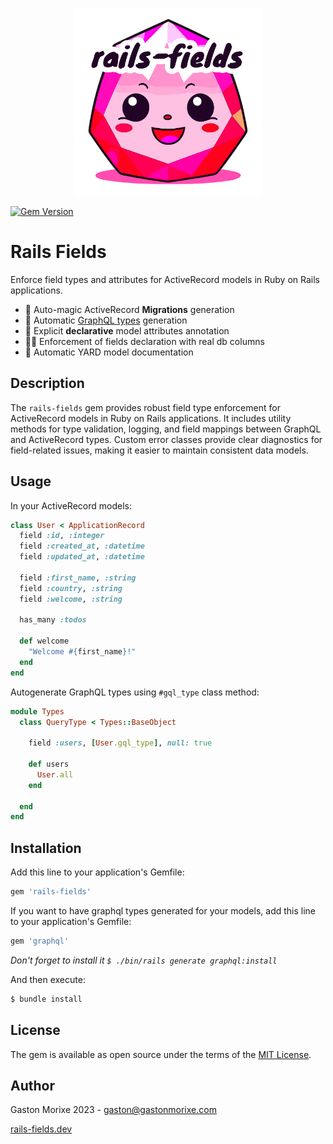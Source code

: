 <p align="center">
  <a href="https://rails-fields.dev" target="_blank"><img src="./assets/logo.svg" width="300" /></a>
</p>

[![Gem Version](https://badge.fury.io/rb/rails-fields.svg?v=320)](https://badge.fury.io/rb/rails-fields)

# Rails Fields

Enforce field types and attributes for ActiveRecord models in Ruby on Rails applications.

- 🚀 Auto-magic ActiveRecord **Migrations** generation
- 🦄 Automatic [GraphQL types](https://graphql-ruby.org/type_definitions/objects.html) generation
- 📝 Explicit **declarative** model attributes annotation
- 💪🏻 Enforcement of fields declaration with real db columns
- 📜 Automatic YARD model documentation

## Description
The `rails-fields` gem provides robust field type enforcement for ActiveRecord models in Ruby on Rails applications. It includes utility methods for type validation, logging, and field mappings between GraphQL and ActiveRecord types. Custom error classes provide clear diagnostics for field-related issues, making it easier to maintain consistent data models.

## Usage

In your ActiveRecord models:

```ruby
class User < ApplicationRecord
  field :id, :integer
  field :created_at, :datetime
  field :updated_at, :datetime

  field :first_name, :string
  field :country, :string
  field :welcome, :string

  has_many :todos
  
  def welcome
    "Welcome #{first_name}!"
  end
end
```

Autogenerate GraphQL types using `#gql_type` class method:

```ruby
module Types
  class QueryType < Types::BaseObject
    
    field :users, [User.gql_type], null: true
    
    def users
      User.all
    end
    
  end
end
```

## Installation

Add this line to your application's Gemfile:

```ruby
gem 'rails-fields'
```

If you want to have graphql types generated for your models, add this line to your application's Gemfile:

```ruby
gem 'graphql'
```

*Don't forget to install it `$ ./bin/rails generate graphql:install`*

And then execute:

```bash
$ bundle install
```

## License

The gem is available as open source under the terms of the [MIT License](https://opensource.org/licenses/MIT).

## Author

Gaston Morixe 2023 - gaston@gastonmorixe.com

[rails-fields.dev](https://rails-fields.dev/?gh)
